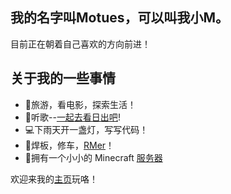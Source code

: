## 我的名字叫Motues，可以叫我小M。

目前正在朝着自己喜欢的方向前进！

## 关于我的一些事情

- 🌈旅游，看电影，探索生活！
- 🌸听歌--[一起去看日出吧](https://music.163.com/#/mv?id=14719419)!
- 💻下雨天开一盏灯，写写代码！
- 🤖焊板，修车，[RMer](https://www.robomaster.com/)！
- 🌲拥有一个小小的 Minecraft [服务器](https://mc.motues.top)

欢迎来我的[主页](https://motues.top/)玩咯！
